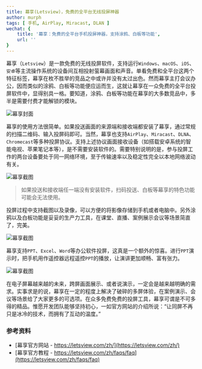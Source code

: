 ```yaml
---
title: 幕享(Letsview)，免费的全平台无线投屏神器
author: murph
tags: [ 手机, AirPlay, Miracast, DLAN ]
wechat: {
	title: '幕享：免费的全平台手机投屏神器，支持涂鸦、白板等功能',
	url: ''
}
---
```


幕享（`Letsview`）是一款免费的无线投屏软件，支持运行`Windows`、`macOS`、`iOS`、`安卓`等主流操作系统的设备间互相投射萤幕画面和声音。单看免费和全平台这两个特征标签，幕享在枚不胜举的竞品之中或许并没有太过出色。然而幕享主打会议办公，因而类似的涂鸦、白板等功能便应运而生，这就让幕享在一众免费的全平台投屏软件中，显得别具一格。要知道，涂鸦、白板等功能在幕享的大多数竞品中，多半是需要付费才能解锁的模块。

<!-- more -->

![幕享封面](/image/assets/letsview/windows-letsview.png)

幕享的使用方法很简单。如果投送画面的来源端和接收端都安装了幕享，通过常规的扫描二维码、输入投屏码即可。当然，幕享也支持`AirPlay`、`Miracast`、`DLNA`、`Chromecast`等多种投屏协议。支持上述协议画面接收设备（如搭载安卓系统的智能电视、苹果笔记本等），是不需要安装软件的。需要特别说明的是，参与投屏工作的两台设备要处于同一网络环境，至于传输速率以及稳定性完全以本地网络波动有关。

![幕享截图](/image/assets/letsview/letsview-ios-app-8.jpg)

> 如果投送和接收端任一端没有安装软件，扫码投送、白板等幕享的特色功能可能会无法使用。

投屏过程中支持截图以及录像，可以方便的将影像存储到手机或者电脑中。另外涂鸦以及白板功能是妥妥的生产力工具，在课堂、直播、案例展示会议等场景简直了，完美。

![幕享截图](/image/assets/letsview/tv-letsview-5.jpg)

幕享支持`PPT`、`Excel`、`Word`等办公软件投屏，这真是一个额外的惊喜。进行`PPT`演示时，把手机用作遥控器远程遥控`PPT`的播放，让演讲更加顺畅、富有张力。

![幕享截图](/image/assets/letsview/letsview-ios-app-9.jpg)

在电子屏幕越来越的未来，跨屏画面展示、或者说演示，一定会是越来越明确的需求。实事求是的说，幕享在一定的程度上解决了破碎的多屏体验，在案例演示、会议等场景给了大家更多的可选项。在众多免费免费的投屏工具，幕享可谓是不可多得的精品。惟愿开发团队能够坚持初心，一如官方网站的介绍所说：“让同屏不再只是冰冷的技术，而拥有了互动的温度。”

### 参考资料

- [幕享官方网站 - https://letsview.com/zh/](https://letsview.com/zh/)
- [幕享官方教程 - https://letsview.com/zh/faqs/faq](https://letsview.com/zh/faqs/faq)